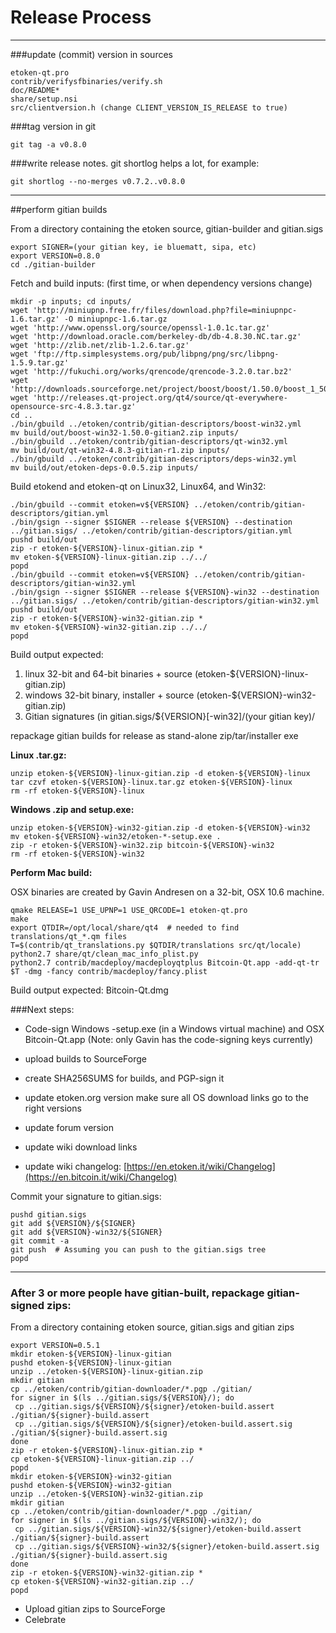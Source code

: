 Release Process
====================

* * *

###update (commit) version in sources


	etoken-qt.pro
	contrib/verifysfbinaries/verify.sh
	doc/README*
	share/setup.nsi
	src/clientversion.h (change CLIENT_VERSION_IS_RELEASE to true)

###tag version in git

	git tag -a v0.8.0

###write release notes. git shortlog helps a lot, for example:

	git shortlog --no-merges v0.7.2..v0.8.0

* * *

##perform gitian builds

 From a directory containing the etoken source, gitian-builder and gitian.sigs
  
	export SIGNER=(your gitian key, ie bluematt, sipa, etc)
	export VERSION=0.8.0
	cd ./gitian-builder

 Fetch and build inputs: (first time, or when dependency versions change)

	mkdir -p inputs; cd inputs/
	wget 'http://miniupnp.free.fr/files/download.php?file=miniupnpc-1.6.tar.gz' -O miniupnpc-1.6.tar.gz
	wget 'http://www.openssl.org/source/openssl-1.0.1c.tar.gz'
	wget 'http://download.oracle.com/berkeley-db/db-4.8.30.NC.tar.gz'
	wget 'http://zlib.net/zlib-1.2.6.tar.gz'
	wget 'ftp://ftp.simplesystems.org/pub/libpng/png/src/libpng-1.5.9.tar.gz'
	wget 'http://fukuchi.org/works/qrencode/qrencode-3.2.0.tar.bz2'
	wget 'http://downloads.sourceforge.net/project/boost/boost/1.50.0/boost_1_50_0.tar.bz2'
	wget 'http://releases.qt-project.org/qt4/source/qt-everywhere-opensource-src-4.8.3.tar.gz'
	cd ..
	./bin/gbuild ../etoken/contrib/gitian-descriptors/boost-win32.yml
	mv build/out/boost-win32-1.50.0-gitian2.zip inputs/
	./bin/gbuild ../etoken/contrib/gitian-descriptors/qt-win32.yml
	mv build/out/qt-win32-4.8.3-gitian-r1.zip inputs/
	./bin/gbuild ../etoken/contrib/gitian-descriptors/deps-win32.yml
	mv build/out/etoken-deps-0.0.5.zip inputs/

 Build etokend and etoken-qt on Linux32, Linux64, and Win32:
  
	./bin/gbuild --commit etoken=v${VERSION} ../etoken/contrib/gitian-descriptors/gitian.yml
	./bin/gsign --signer $SIGNER --release ${VERSION} --destination ../gitian.sigs/ ../etoken/contrib/gitian-descriptors/gitian.yml
	pushd build/out
	zip -r etoken-${VERSION}-linux-gitian.zip *
	mv etoken-${VERSION}-linux-gitian.zip ../../
	popd
	./bin/gbuild --commit etoken=v${VERSION} ../etoken/contrib/gitian-descriptors/gitian-win32.yml
	./bin/gsign --signer $SIGNER --release ${VERSION}-win32 --destination ../gitian.sigs/ ../etoken/contrib/gitian-descriptors/gitian-win32.yml
	pushd build/out
	zip -r etoken-${VERSION}-win32-gitian.zip *
	mv etoken-${VERSION}-win32-gitian.zip ../../
	popd

  Build output expected:

  1. linux 32-bit and 64-bit binaries + source (etoken-${VERSION}-linux-gitian.zip)
  2. windows 32-bit binary, installer + source (etoken-${VERSION}-win32-gitian.zip)
  3. Gitian signatures (in gitian.sigs/${VERSION}[-win32]/(your gitian key)/

repackage gitian builds for release as stand-alone zip/tar/installer exe

**Linux .tar.gz:**

	unzip etoken-${VERSION}-linux-gitian.zip -d etoken-${VERSION}-linux
	tar czvf etoken-${VERSION}-linux.tar.gz etoken-${VERSION}-linux
	rm -rf etoken-${VERSION}-linux

**Windows .zip and setup.exe:**

	unzip etoken-${VERSION}-win32-gitian.zip -d etoken-${VERSION}-win32
	mv etoken-${VERSION}-win32/etoken-*-setup.exe .
	zip -r etoken-${VERSION}-win32.zip bitcoin-${VERSION}-win32
	rm -rf etoken-${VERSION}-win32

**Perform Mac build:**

  OSX binaries are created by Gavin Andresen on a 32-bit, OSX 10.6 machine.

	qmake RELEASE=1 USE_UPNP=1 USE_QRCODE=1 etoken-qt.pro
	make
	export QTDIR=/opt/local/share/qt4  # needed to find translations/qt_*.qm files
	T=$(contrib/qt_translations.py $QTDIR/translations src/qt/locale)
	python2.7 share/qt/clean_mac_info_plist.py
	python2.7 contrib/macdeploy/macdeployqtplus Bitcoin-Qt.app -add-qt-tr $T -dmg -fancy contrib/macdeploy/fancy.plist

 Build output expected: Bitcoin-Qt.dmg

###Next steps:

* Code-sign Windows -setup.exe (in a Windows virtual machine) and
  OSX Bitcoin-Qt.app (Note: only Gavin has the code-signing keys currently)

* upload builds to SourceForge

* create SHA256SUMS for builds, and PGP-sign it

* update etoken.org version
  make sure all OS download links go to the right versions

* update forum version

* update wiki download links

* update wiki changelog: [https://en.etoken.it/wiki/Changelog](https://en.bitcoin.it/wiki/Changelog)

Commit your signature to gitian.sigs:

	pushd gitian.sigs
	git add ${VERSION}/${SIGNER}
	git add ${VERSION}-win32/${SIGNER}
	git commit -a
	git push  # Assuming you can push to the gitian.sigs tree
	popd

-------------------------------------------------------------------------

### After 3 or more people have gitian-built, repackage gitian-signed zips:

From a directory containing etoken source, gitian.sigs and gitian zips

	export VERSION=0.5.1
	mkdir etoken-${VERSION}-linux-gitian
	pushd etoken-${VERSION}-linux-gitian
	unzip ../etoken-${VERSION}-linux-gitian.zip
	mkdir gitian
	cp ../etoken/contrib/gitian-downloader/*.pgp ./gitian/
	for signer in $(ls ../gitian.sigs/${VERSION}/); do
	 cp ../gitian.sigs/${VERSION}/${signer}/etoken-build.assert ./gitian/${signer}-build.assert
	 cp ../gitian.sigs/${VERSION}/${signer}/etoken-build.assert.sig ./gitian/${signer}-build.assert.sig
	done
	zip -r etoken-${VERSION}-linux-gitian.zip *
	cp etoken-${VERSION}-linux-gitian.zip ../
	popd
	mkdir etoken-${VERSION}-win32-gitian
	pushd etoken-${VERSION}-win32-gitian
	unzip ../etoken-${VERSION}-win32-gitian.zip
	mkdir gitian
	cp ../etoken/contrib/gitian-downloader/*.pgp ./gitian/
	for signer in $(ls ../gitian.sigs/${VERSION}-win32/); do
	 cp ../gitian.sigs/${VERSION}-win32/${signer}/etoken-build.assert ./gitian/${signer}-build.assert
	 cp ../gitian.sigs/${VERSION}-win32/${signer}/etoken-build.assert.sig ./gitian/${signer}-build.assert.sig
	done
	zip -r etoken-${VERSION}-win32-gitian.zip *
	cp etoken-${VERSION}-win32-gitian.zip ../
	popd

- Upload gitian zips to SourceForge
- Celebrate 
